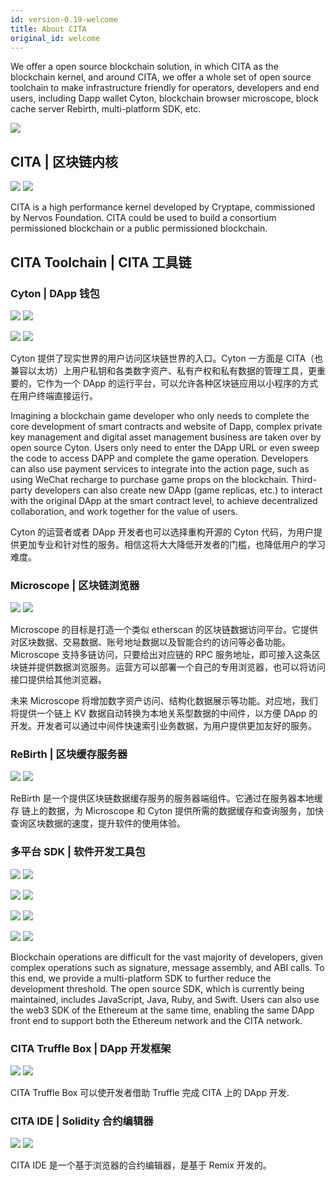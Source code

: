 ```yaml
---
id: version-0.19-welcome
title: About CITA
original_id: welcome
---
```

We offer a open source blockchain solution, in which CITA as the blockchain kernel, and around CITA, we offer a whole set of open source toolchain to make infrastructure friendly for operators, developers and end users, including Dapp wallet Cyton, blockchain browser microscope, block cache server Rebirth, multi-platform SDK, etc.

![](assets/first-page.jpg)

## CITA | 区块链内核

[![](https://img.shields.io/badge/CITA-Documents-green.svg)](https://cryptape.github.io/cita/) [![](https://img.shields.io/badge/CITA-GitHub-lightgrey.svg)](https://github.com/cryptape/cita/)

CITA is a high performance kernel developed by Cryptape, commissioned by Nervos Foundation. CITA could be used to build a consortium permissioned blockchain or a public permissioned blockchain.

## CITA Toolchain | CITA 工具链

### Cyton | DApp 钱包

[![](https://img.shields.io/badge/Cyton(Android)-Documents-green.svg)](https://github.com/cryptape/cyton-android) [![](https://img.shields.io/badge/Cyton(Android)-GitHub-lightgrey.svg)](https://github.com/cryptape/cyton-android)

[![](https://img.shields.io/badge/Cyton(iOS)-Documents-green.svg)](https://github.com/cryptape/cyton-ios) [![](https://img.shields.io/badge/Cyton(iOS)-GitHub-lightgrey.svg)](https://github.com/cryptape/cyton-ios)

Cyton 提供了现实世界的用户访问区块链世界的入口。Cyton 一方面是 CITA（也兼容以太坊）上用户私钥和各类数字资产、私有产权和私有数据的管理工具，更重要的，它作为一个 DApp 的运行平台，可以允许各种区块链应用以小程序的方式在用户终端直接运行。

Imagining a blockchain game developer who only needs to complete the core development of smart contracts and website of Dapp, complex private key management and digital asset management business are taken over by open source Cyton. Users only need to enter the DApp URL or even sweep the code to access DAPP and complete the game operation. Developers can also use payment services to integrate into the action page, such as using WeChat recharge to purchase game props on the blockchain. Third-party developers can also create new DApp (game replicas, etc.) to interact with the original DApp at the smart contract level, to achieve decentralized collaboration, and work together for the value of users.

Cyton 的运营者或者 DApp 开发者也可以选择重构开源的 Cyton 代码，为用户提供更加专业和针对性的服务。相信这将大大降低开发者的门槛，也降低用户的学习难度。

### Microscope | 区块链浏览器

[![](https://img.shields.io/badge/Microscope-Documents-green.svg)](https://github.com/cryptape/microscope/) [![](https://img.shields.io/badge/Microscope-GitHub-lightgrey.svg)](https://github.com/cryptape/microscope/)

Microscope 的目标是打造一个类似 etherscan 的区块链数据访问平台。它提供对区块数据、交易数据、账号地址数据以及智能合约的访问等必备功能。Microscope 支持多链访问，只要给出对应链的 RPC 服务地址，即可接入这条区块链并提供数据浏览服务。运营方可以部署一个自己的专用浏览器，也可以将访问接口提供给其他浏览器。

未来 Microscope 将增加数字资产访问、结构化数据展示等功能。对应地，我们将提供一个链上 KV 数据自动转换为本地关系型数据的中间件，以方便 DApp 的开发。开发者可以通过中间件快速索引业务数据，为用户提供更加友好的服务。

### ReBirth | 区块缓存服务器

[![](https://img.shields.io/badge/ReBirth-Documents-green.svg)](https://github.com/cryptape/rebirth) [![](https://img.shields.io/badge/ReBirth-GitHub-lightgrey.svg)](https://github.com/cryptape/re-birth/)

ReBirth 是一个提供区块链数据缓存服务的服务器端组件。它通过在服务器本地缓存 链上的数据，为 Microscope 和 Cyton 提供所需的数据缓存和查询服务，加快查询区块数据的速度，提升软件的使用体验。

### 多平台 SDK | 软件开发工具包

[![](https://img.shields.io/badge/CITA_SDK(Swift)-GitHub-lightgrey.svg)](https://github.com/cryptape/cita-sdk-swift) [![](https://img.shields.io/badge/CITA_SDK(Swift)-Documents-green.svg)](https://github.com/cryptape/cita-sdk-swift)

[![](https://img.shields.io/badge/CITA_SDK(Ruby)-GitHub-lightgrey.svg)](https://github.com/cryptape/cita-sdk-ruby) [![](https://img.shields.io/badge/CITA_SDK(Ruby)-Documents-green.svg)](https://github.com/cryptape/cita-sdk-ruby)

[![](https://img.shields.io/badge/CITA_SDK(Java)-GitHub-lightgrey.svg)](https://github.com/cryptape/cita-sdk-java) [![](https://img.shields.io/badge/CITA_SDK(Java)-Documents-green.svg)](https://github.com/cryptape/cita-sdk-java)

[![](https://img.shields.io/badge/CITA_SDK(JavaScript)-GitHub-lightgrey.svg)](https://github.com/cryptape/cita-sdk-js) [![](https://img.shields.io/badge/CITA_SDK(JavaScript)-Documents-green.svg)](https://github.com/cryptape/cita-sdk-js)

Blockchain operations are difficult for the vast majority of developers, given complex operations such as signature, message assembly, and ABI calls. To this end, we provide a multi-platform SDK to further reduce the development threshold. The open source SDK, which is currently being maintained, includes JavaScript, Java, Ruby, and Swift. Users can also use the web3 SDK of the Ethereum at the same time, enabling the same DApp front end to support both the Ethereum network and the CITA network.

### CITA Truffle Box | DApp 开发框架

[![](https://img.shields.io/badge/Truffle_Box-Documents-green.svg)](https://github.com/cryptape/appchain-truffle-box) [![](https://img.shields.io/badge/Truffle_Box-GitHub-lightgrey.svg)](https://github.com/cryptape/appchain-truffle-box)

CITA Truffle Box 可以使开发者借助 Truffle 完成 CITA 上的 DApp 开发.

### CITA IDE | Solidity 合约编辑器

[![](https://img.shields.io/badge/Truffle_Box-Documents-green.svg)](https://github.com/cryptape/appchain-ide) [![](https://img.shields.io/badge/Truffle_Box-GitHub-lightgrey.svg)](https://github.com/cryptape/appchain-ide)

CITA IDE 是一个基于浏览器的合约编辑器，是基于 Remix 开发的。
